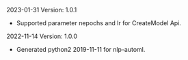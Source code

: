 2023-01-31 Version: 1.0.1
- Supported parameter nepochs and lr for CreateModel Api.

2022-11-14 Version: 1.0.0
- Generated python2 2019-11-11 for nlp-automl.

